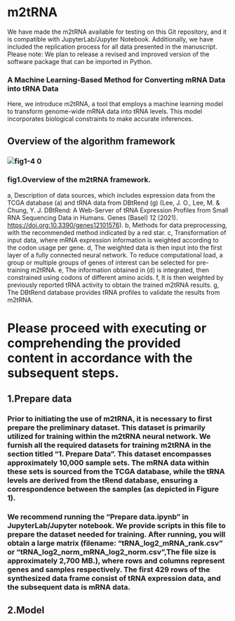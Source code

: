 # m2tRNA
We have made the m2tRNA available for testing on this Git repository, and it is compatible with JupyterLab/Jupyter Notebook. Additionally, we have included the replication process for all data presented in the manuscript.
Please note: We plan to release a revised and improved version of the software package that can be imported in Python.



### A Machine Learning-Based Method for Converting mRNA Data into tRNA Data
Here, we introduce m2tRNA, a tool that employs a machine learning model to transform genome-wide mRNA data into tRNA levels. This model incorporates biological constraints to make accurate inferences.


## Overview of the algorithm framework
### ![fig1-4 0](https://github.com/dydazy/mRNA2tRNA/assets/46813403/81224c04-a128-4380-8ed6-1e9174495a9c)



### fig1.Overview of the m2tRNA framework.  
a, Description of data sources, which includes expression data from the TCGA database (a) and tRNA data from DBtRend (g) (Lee, J. O., Lee, M. & Chung, Y. J. DBtRend: A Web-Server of tRNA Expression Profiles from Small RNA Sequencing Data in Humans. Genes (Basel) 12 (2021). https://doi.org:10.3390/genes12101576).
b, Methods for data preprocessing, with the recommended method indicated by a red star.
c, Transformation of input data, where mRNA expression information is weighted according to the codon usage per gene.
d, The weighted data is then input into the first layer of a fully connected neural network. To reduce computational load, a group or multiple groups of genes of interest can be selected for pre-training m2tRNA.
e, The information obtained in (d) is integrated, then constrained using codons of different amino acids.
f, It is then weighted by previously reported tRNA activity to obtain the trained m2tRNA results.
g, The DBtRend database provides tRNA profiles to validate the results from m2tRNA. 



#  Please proceed with executing or comprehending the provided content in accordance with the subsequent steps.
## 1.Prepare data 
### Prior to initiating the use of m2tRNA, it is necessary to first prepare the preliminary dataset. This dataset is primarily utilized for training within the m2tRNA neural network. We furnish all the required datasets for training m2tRNA in the section titled “1. Prepare Data”. This dataset encompasses approximately 10,000 sample sets. The mRNA data within these sets is sourced from the TCGA database, while the tRNA levels are derived from the tRend database, ensuring a correspondence between the samples (as depicted in Figure 1).
### We recommend running the “Prepare data.ipynb” in JupyterLab/Jupyter notebook. We provide scripts in this file to prepare the dataset needed for training. After running, you will obtain a large matrix (filename: “tRNA_log2_mRNA_rank.csv” or “tRNA_log2_norm_mRNA_log2_norm.csv”,The file size is approximately 2,700 MB.), where rows and columns represent genes and samples respectively. The first 429 rows of the synthesized data frame consist of tRNA expression data, and the subsequent data is mRNA data.


## 2.Model 


























